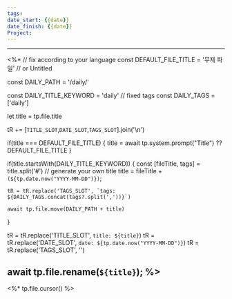 ```yaml
---
tags: 
date_start: {{date}}
date_finish: {{date}}
Project: 
---
```



---
<%*
  // fix according to your language
  const DEFAULT_FILE_TITLE = '무제 파일' // or Untitled
  
  const DAILY_PATH = '/daily/'
  
  const DAILY_TITLE_KEYWORD = 'daily'
  // fixed tags
  const DAILY_TAGS = ['daily']
  
  let title = tp.file.title
  
  tR += [`TITLE_SLOT`,`DATE_SLOT`,`TAGS_SLOT`].join('\n')
  
  if(title === DEFAULT_FILE_TITLE) {
	title = await tp.system.prompt("Title") ?? DEFAULT_FILE_TITLE
  }
  
  if(title.startsWith(DAILY_TITLE_KEYWORD)) {
	const [fileTitle, tags] = title.split('#')
	// generate your own title
	title = fileTitle + `(${tp.date.now("YYYY-MM-DD")})`;
	
	tR = tR.replace('TAGS_SLOT', `tags: ${DAILY_TAGS.concat(tags?.split(','))}`)
	
	await tp.file.move(DAILY_PATH + title)
  }
  
  tR = tR.replace('TITLE_SLOT', `title: ${title}`)
  tR = tR.replace('DATE_SLOT', `date: ${tp.date.now("YYYY-MM-DD")}`)
  tR = tR.replace('TAGS_SLOT', '')
  
  await tp.file.rename(`${title}`);
%>
---
<%* tp.file.cursor() %>
